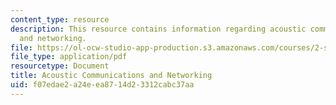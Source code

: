 ```yaml
---
content_type: resource
description: This resource contains information regarding acoustic communications
  and networking.
file: https://ol-ocw-studio-app-production.s3.amazonaws.com/courses/2-s998-marine-autonomy-sensing-and-communications-spring-2012/f07edae2a24eea8714d23312cabc37aa_MIT2_S998S12_Lab12.pdf
file_type: application/pdf
resourcetype: Document
title: Acoustic Communications and Networking
uid: f07edae2-a24e-ea87-14d2-3312cabc37aa
---
```

